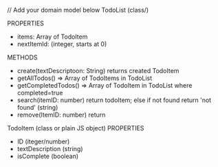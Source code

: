 // Add your domain model below
TodoList (class/)

PROPERTIES
- items: Array of TodoItem
- nextItemId: (integer, starts at 0)

METHODS
- create(textDescriptoon: String) returns created TodoItem
- getAllTodos() => Array of TodoItems in TodoList
- getCompletedTodos() => Array of TodoItem in TodoList where completed=true
- search(itemID: number) return todoItem; else if not found return 'not found' (string)
- remove(ItemID: number) return 

TodoItem (class or plain JS object)
PROPERTIES
- ID (iteger/number)
- textDescription (string)
- isComplete (boolean)